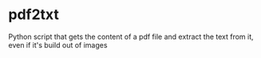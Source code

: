 # pdf2txt
Python script that gets the content of a pdf file and extract the text from it, even if it's build out of images
